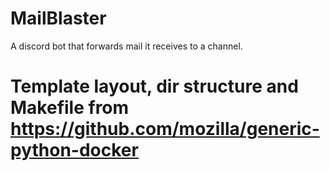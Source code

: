 # MailBlaster
A discord bot that forwards mail it receives to a channel.

# Template layout, dir structure and Makefile from https://github.com/mozilla/generic-python-docker

